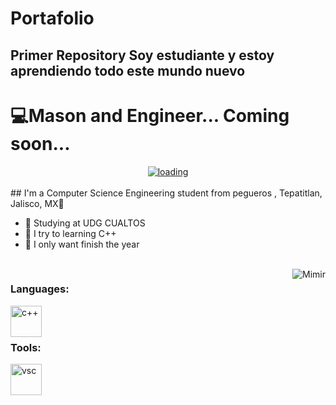 # Portafolio
Primer Repository
Soy estudiante y estoy aprendiendo todo este mundo nuevo
---


# 💻Mason and Engineer... Coming soon...



<div align="center">
  <a href="https://th.bing.com/th/id/R.3b0483446aa448217dbc190127840a53?rik=sqKnb5UnwIwBBg&riu=http%3a%2f%2f49.media.tumblr.com%2f294e3a67951b7e581d34bab2d0c67841%2ftumblr_o5muk0Lk241s26zs1o1_1280.gif&ehk=t7g6YE5L08uBkkH4N4OhsZ6dhywOPSMwLQdaUXE7%2fps%3d&risl=&pid=ImgRaw&r=0">
  <img  src="https://th.bing.com/th/id/R.3b0483446aa448217dbc190127840a53?rik=sqKnb5UnwIwBBg&riu=http%3a%2f%2f49.media.tumblr.com%2f294e3a67951b7e581d34bab2d0c67841%2ftumblr_o5muk0Lk241s26zs1o1_1280.gif&ehk=t7g6YE5L08uBkkH4N4OhsZ6dhywOPSMwLQdaUXE7%2fps%3d&risl=&pid=ImgRaw&r=0"
       alt="loading" 
    /></a>
</div>
<br>
## I'm a Computer Science Engineering student from pegueros , Tepatitlan, Jalisco, MX📌

- 📖 Studying at UDG CUALTOS
- 🦾 I try to learning C++
- 🙏 I only want finish the year



<br>

<img align="right" alt="Mimir" src="https://giffiles.alphacoders.com/209/209343.gif" />
  
### Languages:
<img align="left" alt="c++" width="50px" src="https://upload.wikimedia.org/wikipedia/commons/thumb/1/18/ISO_C%2B%2B_Logo.svg/1822px-ISO_C%2B%2B_Logo.svg.png" />  

  
<br> 
<br>
 

### Tools:  
</p>
<img align="left" alt="vsc" width="50px" src="https://upload.wikimedia.org/wikipedia/commons/thumb/9/9a/Visual_Studio_Code_1.35_icon.svg/2048px-Visual_Studio_Code_1.35_icon.svg.png" /> 

<br>
<br>

